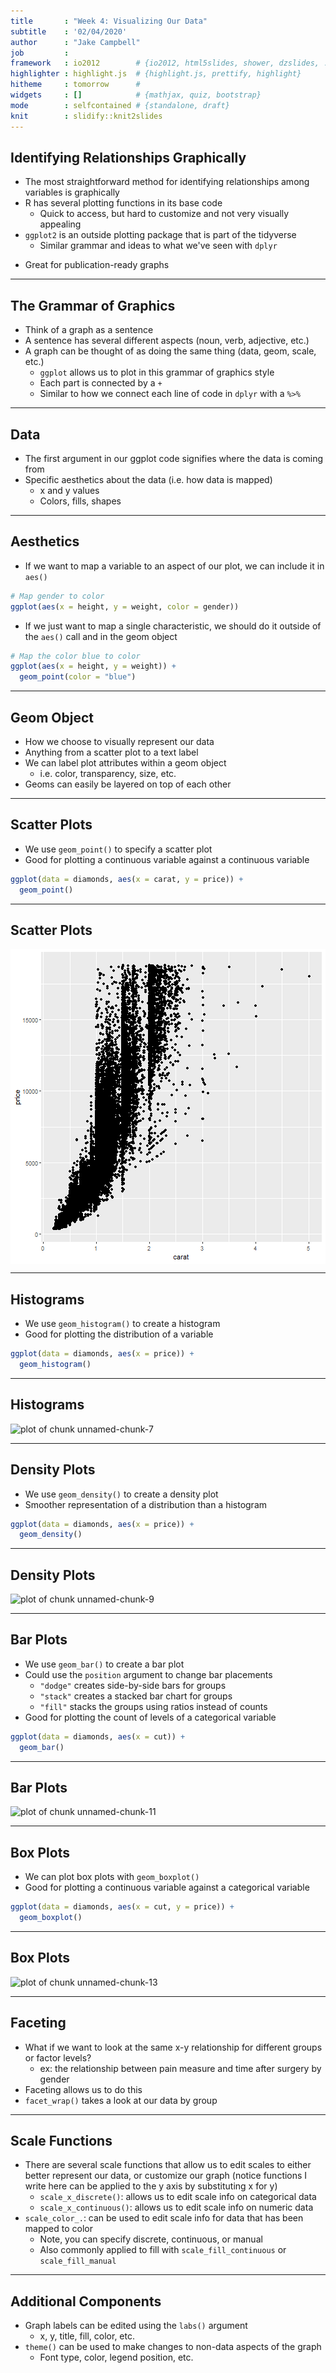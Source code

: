 ```yaml
---
title       : "Week 4: Visualizing Our Data"
subtitle    : '02/04/2020'
author      : "Jake Campbell"
job         : 
framework   : io2012        # {io2012, html5slides, shower, dzslides, ...}
highlighter : highlight.js  # {highlight.js, prettify, highlight}
hitheme     : tomorrow      # 
widgets     : []            # {mathjax, quiz, bootstrap}
mode        : selfcontained # {standalone, draft}
knit        : slidify::knit2slides
---
```




## Identifying Relationships Graphically

- The most straightforward method for identifying relationships among variables is graphically
- R has several plotting functions in its base code
  + Quick to access, but hard to customize and not very visually appealing
- `ggplot2` is an outside plotting package that is part of the tidyverse
  + Similar grammar and ideas to what we've seen with `dplyr`
+ Great for publication-ready graphs

---

## The Grammar of Graphics

- Think of a graph as a sentence
- A sentence has several different aspects (noun, verb, adjective, etc.)
- A graph can be thought of as doing the same thing (data, geom, scale, etc.)
  + `ggplot` allows us to plot in this grammar of graphics style
  + Each part is connected by a `+`
  + Similar to how we connect each line of code in `dplyr` with a `%>%`

---

## Data

- The first argument in our ggplot code signifies where the data is coming from
- Specific aesthetics about the data (i.e. how data is mapped)
  + x and y values
  + Colors, fills, shapes

---

## Aesthetics

- If we want to map a variable to an aspect of our plot, we can include it in `aes()`

```r
# Map gender to color
ggplot(aes(x = height, y = weight, color = gender))
```

- If we just want to map a single characteristic, we should do it outside of the `aes()` call and in the geom object

```r
# Map the color blue to color
ggplot(aes(x = height, y = weight)) +
  geom_point(color = "blue")
```

---

## Geom Object

- How we choose to visually represent our data
- Anything from a scatter plot to a text label
- We can label plot attributes within a geom object
  + i.e. color, transparency, size, etc.
- Geoms can easily be layered on top of each other

---

## Scatter Plots

- We use `geom_point()` to specify a scatter plot
- Good for plotting a continuous variable against a continuous variable


```r
ggplot(data = diamonds, aes(x = carat, y = price)) +
  geom_point()
```

---

## Scatter Plots

<img src="assets/fig/unnamed-chunk-5-1.png" title="plot of chunk unnamed-chunk-5" alt="plot of chunk unnamed-chunk-5" style="display: block; margin: auto;" />

---

## Histograms

- We use `geom_histogram()` to create a histogram
- Good for plotting the distribution of a variable


```r
ggplot(data = diamonds, aes(x = price)) +
  geom_histogram()
```

---

## Histograms

<img src="assets/fig/unnamed-chunk-7-1.png" title="plot of chunk unnamed-chunk-7" alt="plot of chunk unnamed-chunk-7" style="display: block; margin: auto;" />

---

## Density Plots

- We use `geom_density()` to create a density plot
- Smoother representation of a distribution than a histogram


```r
ggplot(data = diamonds, aes(x = price)) +
  geom_density()
```

---

## Density Plots

<img src="assets/fig/unnamed-chunk-9-1.png" title="plot of chunk unnamed-chunk-9" alt="plot of chunk unnamed-chunk-9" style="display: block; margin: auto;" />

---

## Bar Plots

- We use `geom_bar()` to create a bar plot
- Could use the `position` argument to change bar placements
  + `"dodge"` creates side-by-side bars for groups
  + `"stack"` creates a stacked bar chart for groups
  + `"fill"` stacks the groups using ratios instead of counts
- Good for plotting the count of levels of a categorical variable


```r
ggplot(data = diamonds, aes(x = cut)) +
  geom_bar()
```

---

## Bar Plots

<img src="assets/fig/unnamed-chunk-11-1.png" title="plot of chunk unnamed-chunk-11" alt="plot of chunk unnamed-chunk-11" style="display: block; margin: auto;" />

---

## Box Plots

- We can plot box plots with `geom_boxplot()`
- Good for plotting a continuous variable against a categorical variable


```r
ggplot(data = diamonds, aes(x = cut, y = price)) +
  geom_boxplot()
```

---

## Box Plots

<img src="assets/fig/unnamed-chunk-13-1.png" title="plot of chunk unnamed-chunk-13" alt="plot of chunk unnamed-chunk-13" style="display: block; margin: auto;" />

---

## Faceting

- What if we want to look at the same x-y relationship for different groups or factor levels?
  + ex: the relationship between pain measure and time after surgery by gender
- Faceting allows us to do this
- `facet_wrap()` takes a look at our data by group

---

## Scale Functions

- There are several scale functions that allow us to edit scales to either better represent our data, or customize our graph (notice functions I write here can be applied to the y axis by substituting x for y)
  + `scale_x_discrete()`: allows us to edit scale info on categorical data
  + `scale_x_continuous()`: allows us to edit scale info on numeric data
- `scale_color_.`: can be used to edit scale info for data that has been mapped to color
  + Note, you can specify discrete, continuous, or manual
  + Also commonly applied to fill with `scale_fill_continuous` or `scale_fill_manual`

---

## Additional Components

- Graph labels can be edited using the `labs()` argument
  + x, y, title, fill, color, etc.
- `theme()` can be used to make changes to non-data aspects of the graph
  + Font type, color, legend position, etc.

